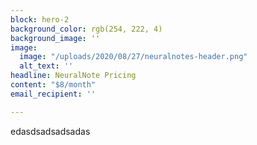 ```yaml
---
block: hero-2
background_color: rgb(254, 222, 4)
background_image: ''
image:
  image: "/uploads/2020/08/27/neuralnotes-header.png"
  alt_text: ''
headline: NeuralNote Pricing
content: "$8/month"
email_recipient: ''

---
```

edasdsadsadsadas